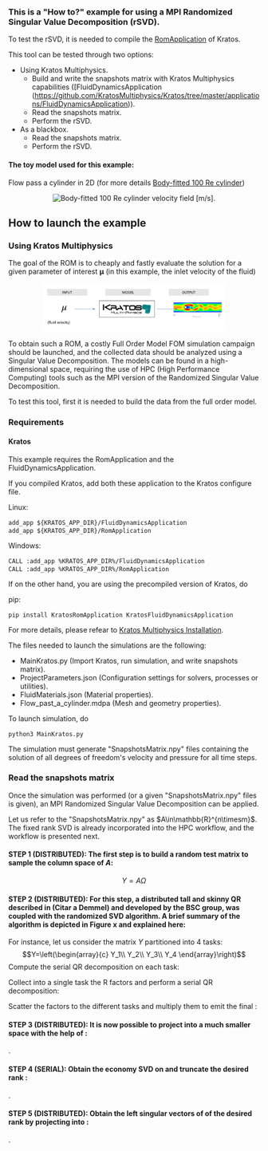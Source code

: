 ### This is a "How to?" example for using a MPI Randomized Singular Value Decomposition (rSVD).
To test the rSVD, it is needed to compile the [RomApplication](https://github.com/KratosMultiphysics/Kratos/tree/master/applications/RomApplication) of Kratos.

This tool can be tested through two options:
* Using Kratos Multiphysics.
  * Build and write the snapshots matrix with Kratos Multiphysics capabilities ([FluidDynamicsApplication (https://github.com/KratosMultiphysics/Kratos/tree/master/applications/FluidDynamicsApplication)). 
  * Read the snapshots matrix.
  * Perform the rSVD.
* As a blackbox.
  * Read the snapshots matrix.
  * Perform the rSVD.
#### The toy model used for this example:

Flow pass a cylinder in 2D (for more details [Body-fitted 100 Re cylinder](https://github.com/KratosMultiphysics/Examples/blob/master/fluid_dynamics/validation/body_fitted_cylinder_100Re/README.md))

<p align="center">
  <img src="https://github.com/KratosMultiphysics/Examples/blob/master/fluid_dynamics/validation/body_fitted_cylinder_100Re/data/body_fitted_cylinder_100Re_v.gif" alt="Body-fitted 100 Re cylinder velocity field [m/s]." style="width: 600px;"/>
</p>

## How to launch the example
### Using Kratos Multiphysics

The goal of the ROM is to cheaply and fastly evaluate the solution for a given parameter of interest $\boldsymbol{\mu}$ (in this example, the inlet velocity of the fluid) 

<p align=center><img height="72.125%" width="72.125%" src="./data/surrogate.png"></p>

To obtain such a ROM, a costly Full Order Model FOM simulation campaign should be launched, and the collected data should be analyzed using a Singular Value Decomposition. The models can be found in a high-dimensional space, requiring the use of HPC (High Performance Computing) tools such as the MPI version of the Randomized Singular Value Decomposition.

To test this tool, first it is needed to build the data from the full order model.

### Requirements

#### Kratos

This example requires the RomApplication and the FluidDynamicsApplication.

If you compiled Kratos, add both these application to the Kratos configure file. 

Linux:
```shell
add_app ${KRATOS_APP_DIR}/FluidDynamicsApplication
add_app ${KRATOS_APP_DIR}/RomApplication
```

Windows:
```shell
CALL :add_app %KRATOS_APP_DIR%/FluidDynamicsApplication
CALL :add_app %KRATOS_APP_DIR%/RomApplication
```

If on the other hand, you are using the precompiled version of Kratos, do

pip:
```shell
pip install KratosRomApplication KratosFluidDynamicsApplication
```
For more details, please refear to [Kratos Multiphysics Installation](https://github.com/KratosMultiphysics/Kratos/blob/master/INSTALL.md).

The files needed to launch the simulations are the following:
* MainKratos.py (Import Kratos, run simulation, and write snapshots matrix).
* ProjectParameters.json (Configuration settings for solvers, processes or utilities).
* FluidMaterials.json (Material properties).
* Flow_past_a_cylinder.mdpa (Mesh and geometry properties).

To launch simulation, do

```shell
python3 MainKratos.py
```
The simulation must generate "SnapshotsMatrix.npy" files containing the solution of all degrees of freedom's velocity and pressure for all time steps.

### Read the snapshots matrix

Once the simulation was performed (or a given "SnapshotsMatrix.npy" files is given), an MPI Randomized Singular Value Decomposition can be applied.

Let us refer to the "SnapshotsMatrix.npy" as $A\in\mathbb{R}^{n\timesm}$. The fixed rank SVD is already incorporated into the HPC workflow, and the workflow is presented next.
#### STEP 1 (DISTRIBUTED): The first step is to build a random test matrix  to sample the column space of $A$:
$$Y=A\Omega$$
#### STEP 2 (DISTRIBUTED): For this step, a distributed tall and skinny QR described in (Citar a Demmel) and developed by the BSC group, was coupled with the randomized SVD algorithm. A brief summary of the algorithm is depicted in Figure x and explained here:
For instance, let us consider the matrix $Y$ partitioned into 4 tasks:
$$Y=\left(\begin{array}{c}
Y_1\\
Y_2\\
Y_3\\
Y_4
\end{array}\right)$$
Compute the serial QR decomposition on each task:

Collect into a single task the R factors and perform a serial QR decomposition:

Scatter the  factors to the different tasks and multiply them to emit the final :


#### STEP 3 (DISTRIBUTED): It is now possible to project  into a much smaller space with the help of :

.
#### STEP 4 (SERIAL): Obtain the economy SVD on  and truncate the desired rank :

.
#### STEP 5 (DISTRIBUTED): Obtain the left singular vectors of  of the desired rank  by projecting  into :

.



